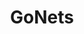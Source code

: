 ---
title: GoNets
crosslinks:
- nba
- youtubefactsbot
- u_imguralbumbot
- youtubot
- anti_gif_bot
- lakers
- livven
- tmsbmeta
- MassdropBot
- kings
- JLin7
- sixers
- bleach
- wholesomebpt
- nbastreams
- The_Donald
- clevelandcavs
- autotldr
- warriors
- Serendipity
---